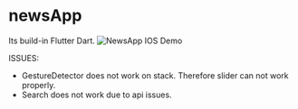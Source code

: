 # newsApp
Its build-in Flutter Dart.
![NewsApp IOS Demo](preview/ios_demo.gif)

ISSUES:
  - GestureDetector does not work on stack. Therefore slider can not work properly.
  - Search does not work due to api issues.

